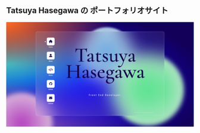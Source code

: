 ## Tatsuya Hasegawa の ポートフォリオサイト

[![長谷川達也のポートフォリオサイト](https://github.com/hasegawa2073/portfolio/blob/main/public/mainVisual.png)](https://portfolio-teal-mu-78.vercel.app/)
